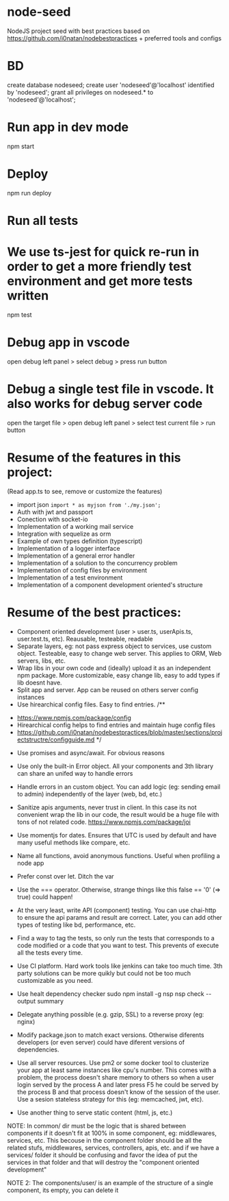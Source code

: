 # node-seed
NodeJS project seed with best practices based on https://github.com/i0natan/nodebestpractices + preferred tools and configs

# BD
create database nodeseed;
create user 'nodeseed'@'localhost' identified by 'nodeseed';
grant all privileges on nodeseed.* to 'nodeseed'@'localhost';

# Run app in dev mode
npm start

# Deploy
npm run deploy

# Run all tests
# We use ts-jest for quick re-run in order to get a more friendly test environment and get more tests written
npm test

# Debug app in vscode
open debug left panel > select debug > press run button

# Debug a single test file in vscode. It also works for debug server code
open the target file > open debug left panel > select test current file > run button

# Resume of the features in this project:

(Read app.ts to see, remove or customize the features)

- import json
`import * as myjson from './my.json';`
- Auth with jwt and passport
- Conection with socket-io
- Implementation of a working mail service
- Integration with sequelize as orm
- Example of own types definition (typescript)
- Implementation of a logger interface
- Implementation of a general error handler
- Implementation of a solution to the concurrency problem
- Implementation of config files by environment
- Implementation of a test environment
- Implementation of a component development oriented's structure

# Resume of the best practices:

- Component oriented development (user > user.ts, userApis.ts, user.test.ts, etc). Reausable, testeable, readable
- Separate layers, eg: not pass express object to services, use custom object. Testeable, easy to change web server. This applies to ORM, Web servers, libs, etc.
- Wrap libs in your own code and (ideally) upload it as an independent npm package. More customizable, easy change lib, easy to add types if lib doesnt have.
- Split app and server. App can be reused on others server config instances
- Use hirearchical config files. Easy to find entries.
/**
 * https://www.npmjs.com/package/config
 * Hirearchical config helps to find entries and maintain huge config files
 * https://github.com/i0natan/nodebestpractices/blob/master/sections/projectstructre/configguide.md
 */

- Use promises and async/await. For obvious reasons
- Use only the built-in Error object. All your components and 3th library can share an unifed way to handle errors
- Handle errors in an custom object. You can add logic (eg: sending email to admin) independently of the layer (web, bd, etc.)
- Sanitize apis arguments, never trust in client. In this case its not convenient wrap the lib in our code, the result would be a huge file with tons of not related code.
https://www.npmjs.com/package/joi

- Use momentjs for dates. Ensures that UTC is used by default and have many useful methods like compare, etc.
- Name all functions, avoid anonymous functions. Useful when profiling a node app
- Prefer const over let. Ditch the var
- Use the === operator. Otherwise, strange things like this false == '0' (=> true) could happen!
- At the very least, write API (component) testing. You can use chai-http to ensure the api params and result are correct. Later, you can add other types of testing like bd, performance, etc.
- Find a way to tag the tests, so only run the tests that corresponds to a code modified or a code that you want to test. This prevents of execute all the tests every time.
- Use CI platform. Hard work tools like jenkins can take too much time. 3th party solutions can be more quikly but could not be too much customizable as you need.
- Use healt dependency checker 
sudo npm install -g nsp
nsp check --output summary
- Delegate anything possible (e.g. gzip, SSL) to a reverse proxy (eg: nginx)
- Modify package.json to match exact versions. Otherwise diferents developers (or even server) could have diferent versions of dependencies.
- Use all server resources. Use pm2 or some docker tool to clusterize your app at least same instances like cpu's number.
This comes with a problem, the process doesn't share memory to others so when a user login served by the process A and later press F5 he could be served by the process B and that process doesn't know of the session of the user. Use a sesion stateless strategy for this (eg: memcached, jwt, etc).
- Use another thing to serve static content (html, js, etc.)

NOTE: In common/ dir must be the logic that is shared between components if it doesn't fit at 100% in some component, eg: middlewares, services, etc. This becouse in the component folder should be all the related stufs, middlewares, services, controllers, apis, etc. and if we have a services/ folder it should be confusing and favor the idea of put the services in that folder and that will destroy the "component oriented development"

NOTE 2: The components/user/ is an example of the structure of a single component, its empty, you can delete it
